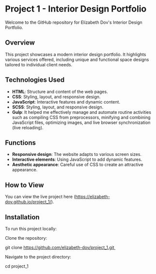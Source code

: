 # Project 1 - Interior Design Portfolio

Welcome to the GitHub repository for Elizabeth Dov's Interior Design Portfolio.

## Overview

This project showcases a modern interior design portfolio. It highlights various services offered, including unique and functional space designs tailored to individual client needs.

## Technologies Used

- **HTML**: Structure and content of the web pages.
- **CSS**: Styling, layout, and responsive design.
- **JavaScript**: Interactive features and dynamic content.
- **SCSS**: Styling, layout, and responsive design.
- **Gulp**: It helped me effectively manage and automate routine activities such as compiling CSS from preprocessors, minifying and combining JavaScript files, optimizing images, and live browser synchronization (live reloading).




## Functions
- **Responsive design**: The website adapts to various screen sizes.
- **Interactive elements**: Using JavaScript to add dynamic features.
- **Aesthetic appearance**: Careful use of CSS to create an attractive appearance.

## How to View

You can view the live project here (https://elizabeth-dov.github.io/project_1/).

## Installation

To run this project locally:

Clone the repository:

git clone https://github.com/elizabeth-dov/project_1.git 

Navigate to the project directory:
 
cd project_1
